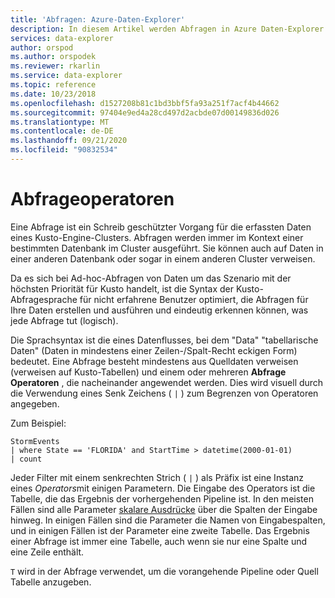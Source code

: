 ```yaml
---
title: 'Abfragen: Azure-Daten-Explorer'
description: In diesem Artikel werden Abfragen in Azure Daten-Explorer beschrieben.
services: data-explorer
author: orspod
ms.author: orspodek
ms.reviewer: rkarlin
ms.service: data-explorer
ms.topic: reference
ms.date: 10/23/2018
ms.openlocfilehash: d1527208b81c1bd3bbf5fa93a251f7acf4b44662
ms.sourcegitcommit: 97404e9ed4a28cd497d2acbde07d00149836d026
ms.translationtype: MT
ms.contentlocale: de-DE
ms.lasthandoff: 09/21/2020
ms.locfileid: "90832534"
---
```

# <a name="query-operators"></a>Abfrageoperatoren

Eine Abfrage ist ein Schreib geschützter Vorgang für die erfassten Daten eines Kusto-Engine-Clusters. Abfragen werden immer im Kontext einer bestimmten Datenbank im Cluster ausgeführt. Sie können auch auf Daten in einer anderen Datenbank oder sogar in einem anderen Cluster verweisen.

Da es sich bei Ad-hoc-Abfragen von Daten um das Szenario mit der höchsten Priorität für Kusto handelt, ist die Syntax der Kusto-Abfragesprache für nicht erfahrene Benutzer optimiert, die Abfragen für Ihre Daten erstellen und ausführen und eindeutig erkennen können, was jede Abfrage tut (logisch).

Die Sprachsyntax ist die eines Datenflusses, bei dem "Data" "tabellarische Daten" (Daten in mindestens einer Zeilen-/Spalt-Recht eckigen Form) bedeutet. Eine Abfrage besteht mindestens aus Quelldaten verweisen (verweisen auf Kusto-Tabellen) und einem oder mehreren **Abfrage Operatoren** , die nacheinander angewendet werden. Dies wird visuell durch die Verwendung eines Senk Zeichens ( `|` ) zum Begrenzen von Operatoren angegeben.

Zum Beispiel:

<!-- csl: https://help.kusto.windows.net:443/Samples -->
```kusto
StormEvents 
| where State == 'FLORIDA' and StartTime > datetime(2000-01-01)
| count
```

Jeder Filter mit einem senkrechten Strich ( `|` ) als Präfix ist eine Instanz eines *Operators*mit einigen Parametern. Die Eingabe des Operators ist die Tabelle, die das Ergebnis der vorhergehenden Pipeline ist. In den meisten Fällen sind alle Parameter [skalare Ausdrücke](./scalar-data-types/index.md) über die Spalten der Eingabe hinweg.
In einigen Fällen sind die Parameter die Namen von Eingabespalten, und in einigen Fällen ist der Parameter eine zweite Tabelle. Das Ergebnis einer Abfrage ist immer eine Tabelle, auch wenn sie nur eine Spalte und eine Zeile enthält.

`T` wird in der Abfrage verwendet, um die vorangehende Pipeline oder Quell Tabelle anzugeben.
